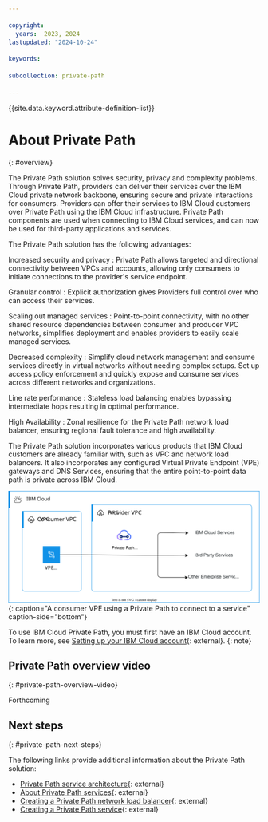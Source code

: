 ```yaml
---

copyright:
  years:  2023, 2024
lastupdated: "2024-10-24"

keywords:

subcollection: private-path

---
```


{{site.data.keyword.attribute-definition-list}}

# About Private Path
{: #overview}

The Private Path solution solves security, privacy and complexity problems. Through Private Path, providers can deliver their services over the IBM Cloud private network backbone, ensuring secure and private interactions for consumers. Providers can offer their services to IBM Cloud customers over Private Path using the IBM Cloud infrastructure. Private Path components are used when connecting to IBM Cloud services, and can now be used for third-party applications and services.

The Private Path solution has the following advantages:

Increased security and privacy
:   Private Path allows targeted and directional connectivity between VPCs and accounts, allowing only consumers to initiate connections to the provider's service endpoint.

Granular control
:   Explicit authorization gives Providers full control over who can access their services.

Scaling out managed services
:   Point-to-point connectivity, with no other shared resource dependencies between consumer and producer VPC networks, simplifies deployment and enables providers to easily scale managed services.

Decreased complexity
:   Simplify cloud network management and consume services directly in virtual networks without needing complex setups. Set up access policy enforcement and quickly expose and consume services across different networks and organizations.

Line rate performance
:   Stateless load balancing enables bypassing intermediate hops resulting in optimal performance.

High Availability
:   Zonal resilience for the Private Path network load balancer, ensuring regional fault tolerance and high availability.

The Private Path solution incorporates various products that IBM Cloud customers are already familiar with, such as VPC and network load balancers. It also incorporates any configured Virtual Private Endpoint (VPE) gateways and DNS Services, ensuring that the entire point-to-point data path is private across IBM Cloud.

![Private Path service overview](images/private_path_overview.svg "Private Path service overview"){: caption="A consumer VPE using a Private Path to connect to a service" caption-side="bottom"}

To use IBM Cloud Private Path, you must first have an IBM Cloud account. To learn more, see [Setting up your IBM Cloud account](/docs/account?topic=account-account-getting-started){: external}.
{: note}

## Private Path overview video
{: #private-path-overview-video}

Forthcoming

## Next steps
{: #private-path-next-steps}

The following links provide additional information about the Private Path solution:

- [Private Path service architecture](/docs/private-path?topic=private-path-private-path-service-architecture){: external}
- [About Private Path services](/docs/vpc?topic=vpc-private-path-service-intro&interface=ui){: external}
- [Creating a Private Path network load balancer](/docs/vpc?topic=vpc-ppnlb-ui-creating-private-path-network-load-balancer&interface=ui){: external}
- [Creating a Private Path service](/docs/vpc?topic=vpc-private-path-service-about&interface=ui){: external}
